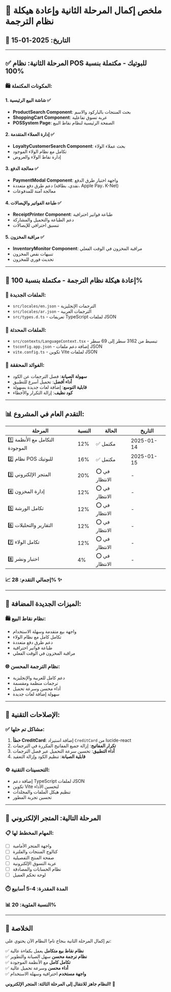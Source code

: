 # 🎉 ملخص إكمال المرحلة الثانية وإعادة هيكلة نظام الترجمة

## 📅 التاريخ: 2025-01-15

---

## ✅ المرحلة الثانية: نظام POS للبوتيك - مكتملة بنسبة 100%

### 🛍️ المكونات المكتملة:

#### 1. شاشة البيع الرئيسية ✅
- **ProductSearch Component**: بحث المنتجات بالباركود والاسم
- **ShoppingCart Component**: عربة تسوق تفاعلية
- **POSSystem Page**: الصفحة الرئيسية لنظام نقاط البيع

#### 2. إدارة العملاء المتقدمة ✅
- **LoyaltyCustomerSearch Component**: بحث عملاء الولاء
- تكامل مع نظام الولاء الموجود
- إدارة نقاط الولاء والعروض

#### 3. معالجة الدفع ✅
- **PaymentModal Component**: واجهة اختيار طرق الدفع
- دعم طرق دفع متعددة (نقدي، بطاقة، Apple Pay، K-Net)
- معالجة آمنة للمدفوعات

#### 4. طباعة الفواتير والإيصالات ✅
- **ReceiptPrinter Component**: طباعة فواتير احترافية
- دعم الطباعة والتحميل والمشاركة
- تنسيق احترافي للإيصالات

#### 5. مراقبة المخزون ✅
- **InventoryMonitor Component**: مراقبة المخزون في الوقت الفعلي
- تنبيهات نقص المخزون
- تحديث فوري للمخزون

---

## 🔄 إعادة هيكلة نظام الترجمة - مكتملة بنسبة 100%

### 📁 الملفات الجديدة:
- `src/locales/en.json` - الترجمات الإنجليزية
- `src/locales/ar.json` - الترجمات العربية
- `src/types.d.ts` - تعريفات TypeScript لملفات JSON

### 🔧 الملفات المحدثة:
- `src/contexts/LanguageContext.tsx` - تبسيط من 3162 سطر إلى 69 سطر
- `tsconfig.app.json` - إضافة دعم ملفات JSON
- `vite.config.ts` - تكوين Vite لملفات JSON

### 🎯 الفوائد المحققة:
- **سهولة الصيانة**: فصل الترجمات عن الكود
- **أداء أفضل**: تحميل أسرع للتطبيق
- **قابلية التوسع**: إضافة لغات جديدة بسهولة
- **كود نظيف**: إزالة التكرار والأخطاء

---

## 📊 التقدم العام في المشروع:

| المرحلة | النسبة | الحالة | التاريخ |
|---------|--------|--------|---------|
| 1️⃣ التكامل مع الأنظمة الموجودة | 12% | ✅ مكتمل | 2025-01-14 |
| 2️⃣ نظام POS للبوتيك | 16% | ✅ مكتمل | 2025-01-15 |
| 3️⃣ المتجر الإلكتروني | 20% | ⭕ في الانتظار | - |
| 4️⃣ إدارة المخزون | 12% | ⭕ في الانتظار | - |
| 5️⃣ تكامل الورشة | 12% | ⭕ في الانتظار | - |
| 6️⃣ التقارير والتحليلات | 12% | ⭕ في الانتظار | - |
| 7️⃣ تكامل الولاء | 12% | ⭕ في الانتظار | - |
| 8️⃣ اختبار ونشر | 4% | ⭕ في الانتظار | - |

### 📈 إجمالي التقدم: **28%** ✨

---

## 🚀 الميزات الجديدة المضافة:

### 🛍️ نظام نقاط البيع:
- واجهة بيع متقدمة وسهلة الاستخدام
- تكامل كامل مع نظام الولاء
- دعم طرق دفع متعددة
- طباعة فواتير احترافية
- مراقبة المخزون في الوقت الفعلي

### 🌐 نظام الترجمة المحسن:
- دعم كامل للعربية والإنجليزية
- ترجمات منظمة ومقسمة
- أداء محسن وسرعة تحميل
- سهولة إضافة لغات جديدة

---

## 🔧 الإصلاحات التقنية:

### ✅ مشاكل تم حلها:
1. **خطأ CreditCard**: إضافة استيراد `CreditCard` من lucide-react
2. **تكرار المفاتيح**: إزالة جميع المفاتيح المكررة في الترجمات
3. **أداء التطبيق**: تحسين سرعة التحميل عبر فصل الترجمات
4. **قابلية الصيانة**: تنظيم الكود وإزالة التعقيد

### ⚙️ التحسينات التقنية:
- إضافة دعم TypeScript لملفات JSON
- تكوين Vite لتحسين الأداء
- تنظيم هيكل الملفات والمجلدات
- تحسين تجربة المطور

---

## 🎯 المرحلة التالية: المتجر الإلكتروني

### 📋 المهام المخطط لها:
- [ ] واجهة المتجر الأمامية
- [ ] كتالوج المنتجات والفلترة
- [ ] صفحة المنتج التفصيلية
- [ ] عربة التسوق الإلكترونية
- [ ] نظام الحسابات والمصادقة
- [ ] لوحة تحكم العميل

### ⏱️ المدة المقدرة: 4-5 أسابيع
### 📊 النسبة المئوية: 20%

---

## 🎉 الخلاصة

تم إكمال المرحلة الثانية بنجاح تام! النظام الآن يحتوي على:

✅ **نظام نقاط بيع متكامل** يعمل بكفاءة عالية  
✅ **نظام ترجمة محسن** سهل الصيانة والتطوير  
✅ **تكامل كامل** مع الأنظمة الموجودة  
✅ **أداء محسن** وسرعة تحميل عالية  
✅ **واجهة مستخدم** احترافية وسهلة الاستخدام  

**النظام جاهز للانتقال إلى المرحلة الثالثة: المتجر الإلكتروني!** 🚀 